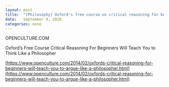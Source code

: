 ```yaml
---
layout: post
title:  "[Philosophy] Oxford's free course on critical reasoning for beginners"
date:   September 9, 2020
categories: none
---
```











OPENCULTURE.COM




Oxford’s Free Course Critical Reasoning For Beginners Will Teach You to Think Like a Philosopher



[https://www.openculture.com/2014/02/oxfords-critical-reasoning-for-beginners-will-teach-you-to-argue-like-a-philosopher.html](https://www.openculture.com/2014/02/oxfords-critical-reasoning-for-beginners-will-teach-you-to-argue-like-a-philosopher.html)



 

